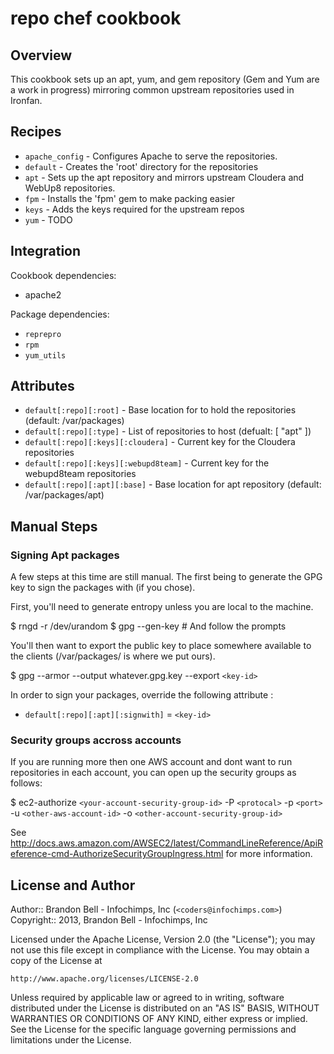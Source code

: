 # repo chef cookbook

## Overview

This cookbook sets up an apt, yum, and gem repository (Gem and Yum are a work in progress) mirroring common upstream repositories used in Ironfan.

## Recipes 

* `apache_config`            - Configures Apache to serve the repositories. 
* `default`                  - Creates the 'root' directory for the repositories
* `apt`                      - Sets up the apt repository and mirrors upstream Cloudera and WebUp8 repositories.
* `fpm`                      - Installs the 'fpm' gem to make packing easier
* `keys`                     - Adds the keys required for the upstream repos
* `yum`                      - TODO

## Integration

Cookbook dependencies:

* apache2

Package dependencies: 

* `reprepro`
* `rpm`
* `yum_utils`

## Attributes

* `default[:repo][:root]` - Base location for to hold the repositories (default: /var/packages)
* `default[:repo][:type]` - List of repositories to host (defualt: [ "apt" ])
* `default[:repo][:keys][:cloudera]` - Current key for the Cloudera repositories 
* `default[:repo][:keys][:webupd8team]` - Current key for the webupd8team repositories
* `default[:repo][:apt][:base]` - Base location for apt repository (default: /var/packages/apt)

## Manual Steps
### Signing Apt packages
A few steps at this time are still manual.  The first being to generate the GPG key to sign the packages with (if you chose). 

First, you'll need to generate entropy unless you are local to the machine. 

$ rngd -r /dev/urandom
$ gpg --gen-key # And follow the prompts

You'll then want to export the public key to place somewhere available to the clients (/var/packages/ is where we put ours).

$ gpg --armor --output whatever.gpg.key --export `<key-id>`

In order to sign your packages, override the following attribute : 

* `default[:repo][:apt][:signwith]` = `<key-id>`

### Security groups accross accounts
If you are running more then one AWS account and dont want to run repositories in each account, you can open up the security groups as follows: 

$ ec2-authorize `<your-account-security-group-id>` -P `<protocal>` -p `<port>` -u `<other-aws-account-id>` -o `<other-account-security-group-id>`

See http://docs.aws.amazon.com/AWSEC2/latest/CommandLineReference/ApiReference-cmd-AuthorizeSecurityGroupIngress.html for more information.

## License and Author

Author::                Brandon Bell - Infochimps, Inc (`<coders@infochimps.com>`)
Copyright::             2013, Brandon Bell - Infochimps, Inc

Licensed under the Apache License, Version 2.0 (the "License");
you may not use this file except in compliance with the License.
You may obtain a copy of the License at

    http://www.apache.org/licenses/LICENSE-2.0

Unless required by applicable law or agreed to in writing, software
distributed under the License is distributed on an "AS IS" BASIS,
WITHOUT WARRANTIES OR CONDITIONS OF ANY KIND, either express or implied.
See the License for the specific language governing permissions and
limitations under the License.
